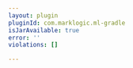 ```yaml
---
layout: plugin
pluginId: com.marklogic.ml-gradle
isJarAvailable: true
error: ''
violations: []

---
```

